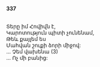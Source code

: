**337**

\
Տերը իմ Հովիվն է,\
Կարոտություն պիտի չունենամ,\
Թեև քայլեմ ես\
Մահվան շուքի ձորի միջով:\
 ... Չեմ վախենա (3)\
 ... Ոչ մի բանից:
